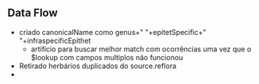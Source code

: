 ## Data Flow

* criado canonicalName como genus+" "+epitetSpecific+" "+infraspecificEpithet
  * artifício para buscar melhor match com ocorrências uma vez que o $lookup com campos multiplos não funcionou
* Retirado herbários duplicados do source.reflora
* 